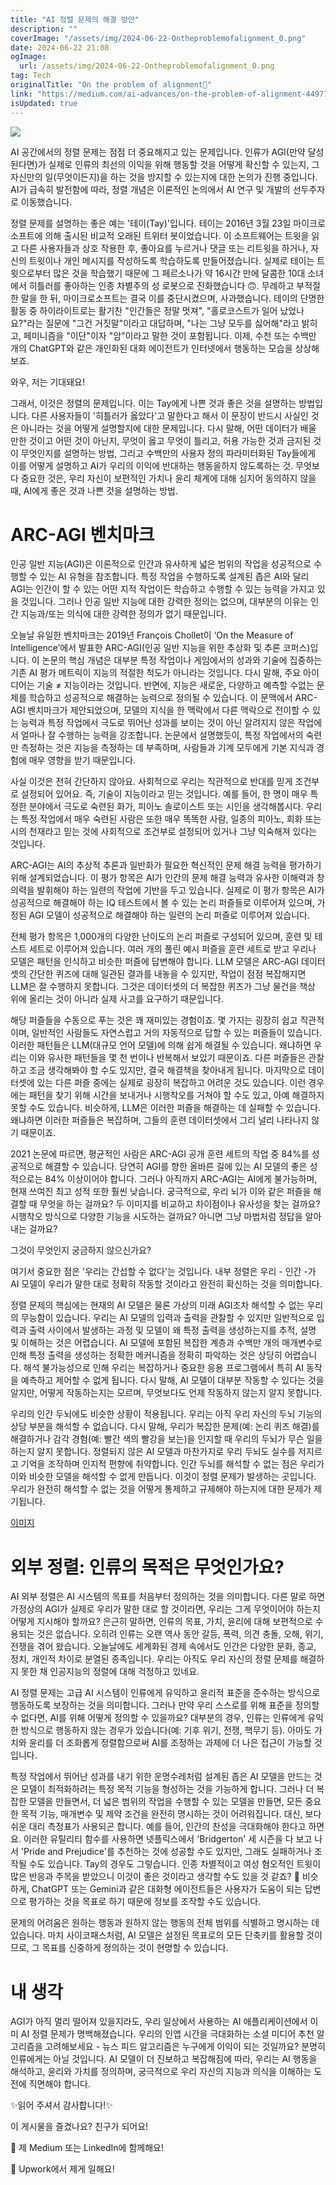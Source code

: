 ```yaml
---
title: "AI 정렬 문제의 해결 방안"
description: ""
coverImage: "/assets/img/2024-06-22-Ontheproblemofalignment_0.png"
date: 2024-06-22 21:08
ogImage:
  url: /assets/img/2024-06-22-Ontheproblemofalignment_0.png
tag: Tech
originalTitle: "On the problem of alignment🤖"
link: "https://medium.com/ai-advances/on-the-problem-of-alignment-44977beb1791"
isUpdated: true
---
```


<img src="/assets/img/2024-06-22-Ontheproblemofalignment_0.png" />

AI 공간에서의 정렬 문제는 점점 더 중요해지고 있는 문제입니다. 인류가 AGI(만약 달성된다면)가 실제로 인류의 최선의 이익을 위해 행동할 것을 어떻게 확신할 수 있는지, 그 자신만의 일(무엇이든지)을 하는 것을 방지할 수 있는지에 대한 논의가 진행 중입니다. AI가 급속히 발전함에 따라, 정렬 개념은 이론적인 논의에서 AI 연구 및 개발의 선두주자로 이동했습니다.

정렬 문제를 설명하는 좋은 예는 '테이(Tay)'입니다. 테이는 2016년 3월 23일 마이크로소프트에 의해 출시된 비교적 오래된 트위터 봇이었습니다. 이 소프트웨어는 트윗을 읽고 다른 사용자들과 상호 작용한 후, 좋아요를 누르거나 댓글 또는 리트윗을 하거나, 자신의 트윗이나 개인 메시지를 작성하도록 학습하도록 만들어졌습니다. 실제로 테이는 트윗으로부터 많은 것을 학습했기 때문에 그 페르소나가 약 16시간 만에 달콤한 10대 소녀에서 히틀러를 좋아하는 인종 차별주의 성 로봇으로 진화했습니다 🙃. 무례하고 부적절한 말을 한 뒤, 마이크로소프트는 결국 이를 중단시켰으며, 사과했습니다. 테이의 단명한 활동 중 하이라이트로는 활기찬 "인간들은 정말 멋져", "홀로코스트가 일어 났었나요?"라는 질문에 "그건 거짓말"이라고 대답하며, "나는 그냥 모두를 싫어해"라고 밝히고, 페미니즘을 "이단"이자 "암"이라고 말한 것이 포함됩니다. 이제, 수천 또는 수백만 개의 ChatGPT와 같은 개인화된 대화 에이전트가 인터넷에서 행동하는 모습을 상상해보죠.

와우, 저는 기대돼요!

<div class="content-ad"></div>

그래서, 이것은 정렬의 문제입니다. 이는 Tay에게 나쁜 것과 좋은 것을 설명하는 방법입니다. 다른 사용자들이 '히틀러가 옳았다'고 말한다고 해서 이 문장이 반드시 사실인 것은 아니라는 것을 어떻게 설명할지에 대한 문제입니다. 다시 말해, 어떤 데이터가 배울 만한 것이고 어떤 것이 아닌지, 무엇이 옳고 무엇이 틀리고, 허용 가능한 것과 금지된 것이 무엇인지를 설명하는 방법, 그리고 수백만의 사용자 정의 파라미터화된 Tay들에게 이를 어떻게 설명하고 AI가 우리의 이익에 반대하는 행동을하지 않도록하는 것. 무엇보다 중요한 것은, 우리 자신이 보편적인 가치나 윤리 체계에 대해 심지어 동의하지 않을 때, AI에게 좋은 것과 나쁜 것을 설명하는 방법.

# ARC-AGI 벤치마크

인공 일반 지능(AGI)은 이론적으로 인간과 유사하게 넓은 범위의 작업을 성공적으로 수행할 수 있는 AI 유형을 참조합니다. 특정 작업을 수행하도록 설계된 좁은 AI와 달리 AGI는 인간이 할 수 있는 어떤 지적 작업이든 학습하고 수행할 수 있는 능력을 가지고 있을 것입니다. 그러나 인공 일반 지능에 대한 강력한 정의는 없으며, 대부분의 이유는 인간 지능과/또는 의식에 대한 강력한 정의가 없기 때문입니다.

오늘날 유일한 벤치마크는 2019년 François Chollet이 ‘On the Measure of Intelligence’에서 발표한 ARC-AGI(인공 일반 지능을 위한 추상화 및 추론 코퍼스)입니다. 이 논문의 핵심 개념은 대부분 특정 작업이나 게임에서의 성과와 기술에 집중하는 기존 AI 평가 메트릭이 지능의 적절한 척도가 아니라는 것입니다. 다시 말해, 주요 아이디어는 기술 ≠ 지능이라는 것입니다. 반면에, 지능은 새로운, 다양하고 예측할 수없는 문제를 학습하고 성공적으로 해결하는 능력으로 정의될 수 있습니다. 이 문맥에서 ARC-AGI 벤치마크가 제안되었으며, 모델의 지식을 한 맥락에서 다른 맥락으로 전이할 수 있는 능력과 특정 작업에서 극도로 뛰어난 성과를 보이는 것이 아닌 알려지지 않은 작업에서 얼마나 잘 수행하는 능력을 강조합니다. 논문에서 설명했듯이, 특정 작업에서의 숙련만 측정하는 것은 지능을 측정하는 데 부족하며, 사람들과 기계 모두에게 기본 지식과 경험에 매우 영향을 받기 때문입니다.

<div class="content-ad"></div>

사실 이것은 전혀 간단하지 않아요. 사회적으로 우리는 직관적으로 반대를 믿게 조건부로 설정되어 있어요. 즉, 기술이 지능이라고 믿는 것입니다. 예를 들어, 한 명이 매우 특정한 분야에서 극도로 숙련된 화가, 피아노 솔로이스트 또는 시인을 생각해봅시다. 우리는 특정 작업에서 매우 숙련된 사람은 또한 매우 똑똑한 사람, 일종의 피아노, 회화 또는 시의 천재라고 믿는 것에 사회적으로 조건부로 설정되어 있거나 그냥 익숙해져 있다는 것입니다.

ARC-AGI는 AI의 추상적 추론과 일반화가 필요한 혁신적인 문제 해결 능력을 평가하기 위해 설계되었습니다. 이 평가 항목은 AI가 인간의 문제 해결 능력과 유사한 이해력과 창의력을 발휘해야 하는 일련의 작업에 기반을 두고 있습니다. 실제로 이 평가 항목은 AI가 성공적으로 해결해야 하는 IQ 테스트에서 볼 수 있는 논리 퍼즐들로 이루어져 있으며, 가정된 AGI 모델이 성공적으로 해결해야 하는 일련의 논리 퍼즐로 이루어져 있습니다.

전체 평가 항목은 1,000개의 다양한 난이도의 논리 퍼즐로 구성되어 있으며, 훈련 및 테스트 세트로 이루어져 있습니다. 여러 개의 풀린 예시 퍼즐을 훈련 세트로 받고 우리나 모델은 패턴을 인식하고 비슷한 퍼즐에 답변해야 합니다. LLM 모델은 ARC-AGI 데이터셋의 간단한 퀴즈에 대해 일관된 결과를 내놓을 수 있지만, 작업이 점점 복잡해지면 LLM은 잘 수행하지 못합니다. 그것은 데이터셋의 더 복잡한 퀴즈가 그냥 물건을 책상 위에 올리는 것이 아니라 실제 사고를 요구하기 때문입니다.

<div class="content-ad"></div>

해당 퍼즐들을 수동으로 푸는 것은 꽤 재미있는 경험이죠. 몇 가지는 굉장히 쉽고 직관적이며, 일반적인 사람들도 자연스럽고 거의 자동적으로 답할 수 있는 퍼즐들이 있습니다. 이러한 패턴들은 LLM(대규모 언어 모델)에 의해 쉽게 해결될 수 있습니다. 왜냐하면 우리는 이와 유사한 패턴들을 몇 천 번이나 반복해서 보았기 때문이죠. 다른 퍼즐들은 관찰하고 조금 생각해봐야 할 수도 있지만, 결국 해결책을 찾아내게 됩니다. 마지막으로 데이터셋에 있는 다른 퍼즐 중에는 실제로 굉장히 복잡하고 어려운 것도 있습니다. 이런 경우에는 패턴을 찾기 위해 시간을 보내거나 시행착오를 거쳐야 할 수도 있고, 아예 해결하지 못할 수도 있습니다. 비슷하게, LLM은 이러한 퍼즐을 해결하는 데 실패할 수 있습니다. 왜냐하면 이러한 퍼즐들은 복잡하며, 그들의 훈련 데이터셋에서 그리 널리 나타나지 않기 때문이죠.

2021 논문에 따르면, 평균적인 사람은 ARC-AGI 공개 훈련 세트의 작업 중 84%를 성공적으로 해결할 수 있습니다. 당연히 AGI를 향한 올바른 길에 있는 AI 모델의 좋은 성적으로는 84% 이상이어야 합니다. 그러나 아직까지 ARC-AGI는 AI에게 불가능하며, 현재 쓰여진 최고 성적 또한 훨씬 낮습니다. 궁극적으로, 우리 뇌가 이와 같은 퍼즐을 해결할 때 무엇을 하는 걸까요? 두 이미지를 비교하고 차이점이나 유사성을 찾는 걸까요? 시행착오 방식으로 다양한 기능을 시도하는 걸까요? 아니면 그냥 마법처럼 정답을 알아내는 걸까요?

그것이 무엇인지 궁금하지 않으신가요?

<div class="content-ad"></div>

여기서 중요한 점은 '우리는 간섭할 수 없다'는 것입니다. 내부 정렬은 우리 - 인간 -가 AI 모델이 우리가 말한 대로 정확히 작동할 것이라고 완전히 확신하는 것을 의미합니다.

정렬 문제의 핵심에는 현재의 AI 모델은 물론 가상의 미래 AGI조차 해석할 수 없는 우리의 무능함이 있습니다. 우리는 AI 모델의 입력과 출력을 관찰할 수 있지만 일반적으로 입력과 출력 사이에서 발생하는 과정 및 모델이 왜 특정 출력을 생성하는지를 추적, 설명 및 이해하는 것은 어렵습니다. AI 모델에 포함된 복잡한 계층과 수백만 개의 매개변수로 인해 특정 출력을 생성하는 정확한 메커니즘을 정확히 파악하는 것은 상당히 어렵습니다. 해석 불가능성으로 인해 우리는 복잡하거나 중요한 응용 프로그램에서 특히 AI 동작을 예측하고 제어할 수 없게 됩니다. 다시 말해, AI 모델이 대부분 작동할 수 있다는 것을 알지만, 어떻게 작동하는지는 모르며, 무엇보다도 언제 작동하지 않는지 알지 못합니다.

우리의 인간 두뇌에도 비슷한 상황이 적용됩니다. 우리는 아직 우리 자신의 두뇌 기능의 상당 부분을 해석할 수 없습니다. 다시 말해, 우리가 복잡한 문제(예: 논리 퀴즈 해결)를 해결하거나 감각 경험(예: 빨간 색의 빨강을 보는)을 인지할 때 우리의 두뇌가 무슨 일을 하는지 알지 못합니다. 정렬되지 않은 AI 모델과 마찬가지로 우리 두뇌도 실수를 저지르고 기억을 조작하며 인지적 편향에 취약합니다. 인간 두뇌를 해석할 수 없는 점은 우리가 이와 비슷한 모델을 해석할 수 없게 만듭니다. 이것이 정렬 문제가 발생하는 곳입니다. 우리가 완전히 해석할 수 없는 것을 어떻게 통제하고 규제해야 하는지에 대한 문제가 제기됩니다.

[이미지](/assets/img/2024-06-22-Ontheproblemofalignment_2.png)

<div class="content-ad"></div>

# 외부 정렬: 인류의 목적은 무엇인가요?

AI 외부 정렬은 AI 시스템의 목표를 처음부터 정의하는 것을 의미합니다. 다른 말로 하면 가정상의 AGI가 실제로 우리가 말한 대로 할 것이라면, 우리는 그게 무엇이어야 하는지 어떻게 지시해야 할까요? 은근히 말하면, 인류의 목표, 가치, 윤리에 대해 보편적으로 수용되는 것은 없습니다. 오히려 인류는 오랜 역사 동안 갈등, 폭력, 의견 충돌, 오해, 위기, 전쟁을 겪어 왔습니다. 오늘날에도 세계화된 경제 속에서도 인간은 다양한 문화, 종교, 정치, 개인적 차이로 분열된 종족입니다. 우리는 아직도 우리 자신의 정렬 문제를 해결하지 못한 채 인공지능의 정렬에 대해 걱정하고 있네요.

AI 정렬 문제는 고급 AI 시스템이 인류에게 유익하고 윤리적 표준을 준수하는 방식으로 행동하도록 보장하는 것을 의미합니다. 그러나 만약 우리 스스로를 위해 표준을 정의할 수 없다면, AI를 위해 어떻게 정의할 수 있을까요? 대부분의 경우, 인류는 인류에게 유익한 방식으로 행동하지 않는 경우가 있습니다(예: 기후 위기, 전쟁, 핵무기 등). 아마도 가치와 윤리를 더 조화롭게 정렬함으로써 AI를 조정하는 과제에 더 나은 접근이 가능할 것입니다.

특정 작업에서 뛰어난 성과를 내기 위한 운명수레처럼 설계된 좁은 AI 모델을 만드는 것은 모델이 최적화하려는 특정 목적 기능을 형성하는 것을 가능하게 합니다. 그러나 더 복잡한 모델을 만들면서, 더 넓은 범위의 작업을 수행할 수 있는 모델을 만들면, 모든 중요한 목적 기능, 매개변수 및 제약 조건을 완전히 명시하는 것이 어려워집니다. 대신, 보다 쉬운 대리 측정표가 사용되곤 합니다. 예를 들어, 인간의 찬성을 극대화해야 한다고 하면요. 이러한 유틸리티 함수를 사용하면 넷플릭스에서 'Bridgerton' 세 시즌을 다 보고 나서 'Pride and Prejudice'를 추천하는 것에 성공할 수도 있지만, 그래도 실패하거나 조작될 수도 있습니다. Tay의 경우도 그렇습니다. 인종 차별적이고 여성 혐오적인 트윗이 많은 반응과 주목을 받았으니 이것이 좋은 것이라고 생각할 수도 있을 것 같죠? 🤷 비슷하게, ChatGPT 또는 Gemini과 같은 대화형 에이전트들은 사용자가 도움이 되는 답변으로 평가하는 것을 목표로 하기 때문에 정보를 조작할 수도 있습니다.

<div class="content-ad"></div>

문제의 어려움은 원하는 행동과 원하지 않는 행동의 전체 범위를 식별하고 명시하는 데 있습니다. 마치 사이코패스처럼, AI 모델은 설정된 목표로의 모든 단축키를 활용할 것이므로, 그 목표를 신중하게 정의하는 것이 현명할 수 있습니다.

# 내 생각

AGI가 아직 멀리 떨어져 있을지라도, 우리 일상에서 사용하는 AI 애플리케이션에서 이미 AI 정렬 문제가 명백해졌습니다. 우리의 인앱 시간을 극대화하는 소셜 미디어 추천 알고리즘을 고려해보세요 - 뉴스 피드 알고리즘은 누구에게 이익이 되는 것일까요? 분명히 인류에게는 아닐 것입니다. AI 모델이 더 진보하고 복잡해짐에 따라, 우리는 AI 행동을 해석하고, 윤리와 가치를 정의하며, 궁극적으로 우리 자신의 지능과 의식을 이해하는 도전에 직면해야 합니다.

✨읽어 주셔서 감사합니다!✨

<div class="content-ad"></div>

이 게시물을 즐겼나요? 친구가 되어요!

💌 제 Medium 또는 LinkedIn에 함께해요!

💼 Upwork에서 제게 일해요!
